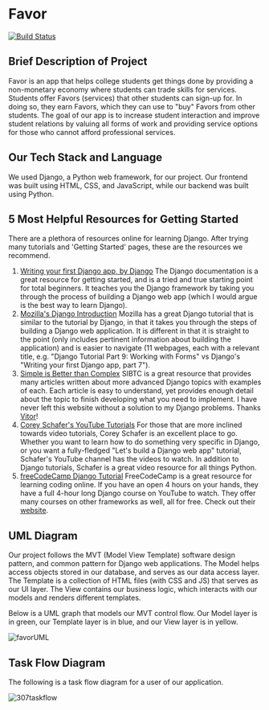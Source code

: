 # Favor
[![Build Status](https://travis-ci.com/eric-newcomer/307-Sec01-Team2.svg?token=ad6LGj5Vax5svVMzEGdd&branch=develop)](https://travis-ci.com/eric-newcomer/307-Sec01-Team2)

## Brief Description of Project
Favor is an app that helps college students get things done by providing a non-monetary economy where students can trade skills for services. Students offer Favors (services) that other students can sign-up for. In doing so, they earn Favors, which they can use to "buy" Favors from other students. The goal of our app is to increase student interaction and improve student relations by valuing all forms of work and providing service options for those who cannot afford professional services.  

## Our Tech Stack and Language
We used Django, a Python web framework, for our project. Our frontend was built using HTML, CSS, and JavaScript, while our backend was built using Python.

## 5 Most Helpful Resources for Getting Started
There are a plethora of resources online for learning Django. After trying many tutorials and 'Getting Started' pages, these are the resources we recommend.

1. [Writing your first Django app, by Django](https://docs.djangoproject.com/en/3.0/intro/tutorial01/)
The Django documentation is a great resource for getting started, and is a tried and true starting point for total beginners. It teaches you the Django framework by taking you through the process of building a Django web app (which I would argue is the best way to learn Django).
2. [Mozilla's Django Introduction](https://developer.mozilla.org/en-US/docs/Learn/Server-side/Django/Introduction)
Mozilla has a great Django tutorial that is similar to the tutorial by Django, in that it takes you through the steps of building a Django web application. It is different in that it is straight to the point (only includes pertinent information about building the application) and is easier to navigate (11 webpages, each with a relevant title, e.g. "Django Tutorial Part 9: Working with Forms" vs Django's "Writing your first Django app, part 7").
3. [Simple is Better than Complex](https://simpleisbetterthancomplex.com/)
SIBTC is a great resource that provides many articles written about more advanced Django topics with examples of each. Each article is easy to understand, yet provides enough detail about the topic to finish developing what you need to implement. I have never left this website without a solution to my Django problems. Thanks [Vitor](https://simpleisbetterthancomplex.com/about/)!
4. [Corey Schafer's YouTube Tutorials](https://www.youtube.com/watch?v=UmljXZIypDc&list=PL-osiE80TeTtoQCKZ03TU5fNfx2UY6U4p)
For those that are more inclined towards video tutorials, Corey Schafer is an excellent place to go. Whether you want to learn how to do something very specific in Django, or you want a fully-fledged "Let's build a Django web app" tutorial, Schafer's YouTube channel has the videos to watch. In addition to Django tutorials, Schafer is a great video resource for all things Python.
5. [freeCodeCamp Django Tutorial](https://www.youtube.com/watch?v=F5mRW0jo-U4)
FreeCodeCamp is a great resource for learning coding online. If you have an open 4 hours on your hands, they have a full 4-hour long Django course on YouTube to watch. They offer many courses on other frameworks as well, all for free. Check out their [website](https://www.freecodecamp.org/).

## UML Diagram
Our project follows the MVT (Model View Template) software design pattern, and common pattern for Django web applications. The Model helps access objects stored in our database, and serves as our data access layer. The Template is a collection of HTML files (with CSS and JS) that serves as our UI layer. The View contains our business logic, which interacts with our models and renders different templates. 

Below is a UML graph that models our MVT control flow. Our Model layer is in green, our Template layer is in blue, and our View layer is in yellow.
 
![favorUML](https://user-images.githubusercontent.com/20120289/76543397-b2964380-6443-11ea-9e53-eb97edaa739b.png)


## Task Flow Diagram
The following is a task flow diagram for a user of our application. 

![307taskflow](https://user-images.githubusercontent.com/20120289/76439934-6501d400-637a-11ea-9447-fb31b47f678f.png)
